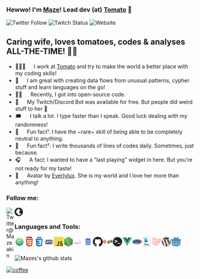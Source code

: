 ### Hewwo! I'm [Maze][twitch]! Lead dev (at) [Tomato][website] 🍅

![Twitter Follow](https://img.shields.io/twitter/follow/mazeakin?style=for-the-badge)
![Twitch Status](https://img.shields.io/twitch/status/mazeakin?style=for-the-badge)
![Website](https://img.shields.io/website?label=Tomato&style=for-the-badge&url=https%3A%2F%2Fwetomato.dev)

## Caring wife, loves tomatoes, codes & analyses ALL-THE-TIME! ‍👸🏼

- 👩🏼‍💻 　 I work at [Tomato][website] and try to make the world a better place with my coding skills!
- 🎲 　 I am great with creating data flows from unusual patterns, cypher stuff and learn languages on the go!
- 🧚🏻‍ 　 Recently, I got into open-source code.
- 🤖 　 My Twitch/Discord Bot was available for free. But people did weird stuff to her 🤕
- 🗯 　 I talk a lot. I type faster than I speak. Good luck dealing with my randomness!
- 👾 　 Fun fact¹: I have the ~rare~ skill of being able to be completely neutral to anything.
- 🎃 　 Fun fact²: I write thousands of lines of codes daily. Sometimes, just because.
- 🎧 　 A fact: I wanted to have a "last playing" widget in here. But you're not ready for my taste!
- 🍉 　 Avatar by [Everlylux](https://twitch.tv/everlylux). She is my world and I love her more than anything!

### Follow me:

[<img align="left" alt="Twitter@Mazeakin" width="22px" src="https://cdn.jsdelivr.net/npm/simple-icons@v3/icons/twitter.svg" />][twitter]
[<img align="left" alt="wetomato.dev" width="22px" src="https://raw.githubusercontent.com/iconic/open-iconic/master/svg/globe.svg" />][website]

<br />

### Languages and Tools:

[<img align="left" alt="Atom" width="26px" src="https://raw.githubusercontent.com/github/explore/80688e429a7d4ef2fca1e82350fe8e3517d3494d/topics/atom/atom.png" />][website]
[<img align="left" alt="HTML5" width="26px" src="https://raw.githubusercontent.com/github/explore/80688e429a7d4ef2fca1e82350fe8e3517d3494d/topics/html/html.png" />][website]
[<img align="left" alt="CSS3" width="26px" src="https://raw.githubusercontent.com/github/explore/80688e429a7d4ef2fca1e82350fe8e3517d3494d/topics/css/css.png" />][website]
[<img align="left" alt="LESS" width="26px" src="https://raw.githubusercontent.com/github/explore/80688e429a7d4ef2fca1e82350fe8e3517d3494d/topics/less/less.png" />][website]
[<img align="left" alt="JavaScript" width="26px" src="https://raw.githubusercontent.com/github/explore/80688e429a7d4ef2fca1e82350fe8e3517d3494d/topics/javascript/javascript.png" />][website]
[<img align="left" alt="Node.js" width="26px" src="https://raw.githubusercontent.com/github/explore/80688e429a7d4ef2fca1e82350fe8e3517d3494d/topics/nodejs/nodejs.png" />][website]
[<img align="left" alt="MySQL" width="26px" src="https://raw.githubusercontent.com/github/explore/80688e429a7d4ef2fca1e82350fe8e3517d3494d/topics/mysql/mysql.png" />][website]
[<img align="left" alt="SQL" width="26px" src="https://raw.githubusercontent.com/github/explore/80688e429a7d4ef2fca1e82350fe8e3517d3494d/topics/sql/sql.png" />][website]
[<img align="left" alt="GitHub" width="26px" src="https://raw.githubusercontent.com/github/explore/78df643247d429f6cc873026c0622819ad797942/topics/github/github.png" />][website]
[<img align="left" alt="Git" width="26px" src="https://raw.githubusercontent.com/github/explore/80688e429a7d4ef2fca1e82350fe8e3517d3494d/topics/git/git.png" />][website]
[<img align="left" alt="Terminal" width="26px" src="https://raw.githubusercontent.com/github/explore/80688e429a7d4ef2fca1e82350fe8e3517d3494d/topics/terminal/terminal.png" />][website]
[<img align="left" alt="Vue" width="26px" src="https://raw.githubusercontent.com/github/explore/80688e429a7d4ef2fca1e82350fe8e3517d3494d/topics/vue/vue.png" />][website]
[<img align="left" alt="PHP" width="26px" src="https://raw.githubusercontent.com/github/explore/e94815998e4e0713912fed477a1f346ec04c3da2/topics/php/php.png" />][website]
[<img align="left" alt="MacOS" width="26px" src="https://raw.githubusercontent.com/github/explore/80688e429a7d4ef2fca1e82350fe8e3517d3494d/topics/macos/macos.png" />][website]
[<img align="left" alt="Laravel" width="26px" src="https://raw.githubusercontent.com/github/explore/80688e429a7d4ef2fca1e82350fe8e3517d3494d/topics/laravel/laravel.png" />][website]
[<img align="left" alt="WordPress" width="26px" src="https://raw.githubusercontent.com/github/explore/361e2821e2dea67711cde99c9c40ed357061cf27/topics/wordpress/wordpress.png" />][website]
[<img align="left" alt="GoDot" width="26px" src="https://raw.githubusercontent.com/github/explore/361e2821e2dea67711cde99c9c40ed357061cf27/topics/godot/godot.png" />][website]

<br />
<br />

![Mazes's github stats](https://github-readme-stats.vercel.app/api?username=mazeakin&show_icons=true&theme=dracula&_=1)

<!---
[![READMAZE.md](https://github-readme-stats.vercel.app/api/pin/?username=mazeakin&repo=mazeakin&theme=dracula&_=1)](https://github.com/mazeakin/mazeakin)
--->

[![coffee](https://img.buymeacoffee.com/button-api/?text=Buy+me+a+coffee&emoji=&slug=mazeakin&button_colour=FF5F5F&font_colour=ffffff&font_family=Lato&outline_colour=000000&coffee_colour=FFDD00)](https://www.buymeacoffee.com/mazeakin)


[website]: https://wetomato.dev
[twitter]: https://twitter.com/mazeakin
[twitch]: https://twitch.tv/mazeakin
